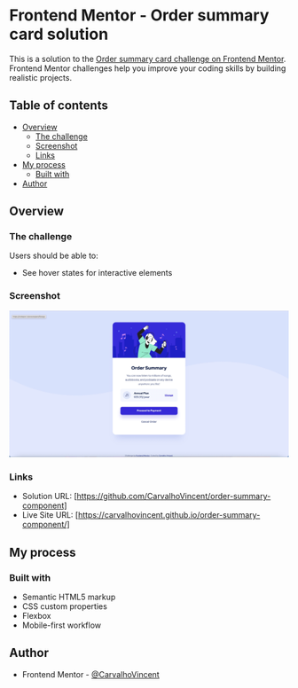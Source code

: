 # Frontend Mentor - Order summary card solution

This is a solution to the [Order summary card challenge on Frontend Mentor](https://www.frontendmentor.io/challenges/order-summary-component-QlPmajDUj). Frontend Mentor challenges help you improve your coding skills by building realistic projects. 

## Table of contents

- [Overview](#overview)
  - [The challenge](#the-challenge)
  - [Screenshot](#screenshot)
  - [Links](#links)
- [My process](#my-process)
  - [Built with](#built-with)
- [Author](#author)


## Overview

### The challenge

Users should be able to:

- See hover states for interactive elements

### Screenshot

![](./screenshot.jpg)


### Links

- Solution URL: [https://github.com/CarvalhoVincent/order-summary-component]
- Live Site URL: [https://carvalhovincent.github.io/order-summary-component/]

## My process

### Built with

- Semantic HTML5 markup
- CSS custom properties
- Flexbox
- Mobile-first workflow


## Author

- Frontend Mentor - [@CarvalhoVincent](https://www.frontendmentor.io/profile/CarvalhoVincent)